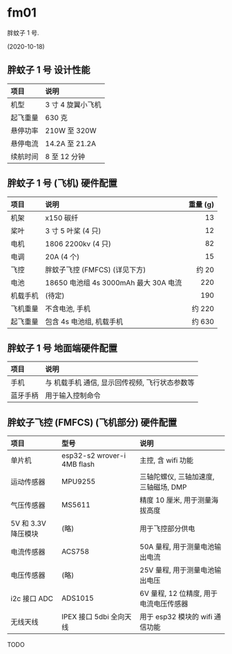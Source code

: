 # fm01
胖蚊子 1 号.

(2020-10-18)


## 胖蚊子 1 号 设计性能

| 项目 | 说明 |
| :--- | :--- |
| 机型 | 3 寸 4 旋翼小飞机 |
| 起飞重量 | 630 克 |
| 悬停功率 | 210W 至 320W |
| 悬停电流 | 14.2A 至 21.2A |
| 续航时间 | 8 至 12 分钟 |


## 胖蚊子 1 号 (飞机) 硬件配置

| 项目 | 说明 | 重量 (g) |
| :-- | :---- | -------: |
| 机架 | x150 碳纤 | 13 |
| 桨叶 | 3 寸 5 叶桨 (4 只) | 12 |
| 电机 | 1806 2200kv (4 只) | 82 |
| 电调 | 20A (4 个) | 15 |
| 飞控 | 胖蚊子飞控 (FMFCS) (详见下方) | 约 20 |
| 电池 | 18650 电池组 4s 3000mAh 最大 30A 电流 | 220 |
| 机载手机 | (待定) | 190 |
| 飞机重量 | 不含电池, 手机 | 约 220 |
| 起飞重量 | 包含 4s 电池组, 机载手机 | 约 630 |


## 胖蚊子 1 号 地面端硬件配置

| 项目 | 说明 |
| :--- | :--- |
| 手机 | 与 机载手机 通信, 显示回传视频, 飞行状态参数等 |
| 蓝牙手柄 | 用于输入控制命令 |


## 胖蚊子飞控 (FMFCS) (飞机部分) 硬件配置

| 项目 | 型号 | 说明 |
| :--- | :--- | :--- |
| 单片机 | esp32-s2 wrover-i 4MB flash | 主控, 含 wifi 功能 |
| 运动传感器 | MPU9255 | 三轴陀螺仪, 三轴加速度, 三轴磁场, DMP |
| 气压传感器 | MS5611 | 精度 10 厘米, 用于测量海拔高度 |
| 5V 和 3.3V 降压模块 | (略) | 用于飞控部分供电 |
| 电流传感器 | ACS758 | 50A 量程, 用于测量电池输出电流 |
| 电压传感器 | (略) | 25V 量程, 用于测量电池输出电压 |
| i2c 接口 ADC | ADS1015 | 6V 量程, 12 位精度, 用于电流电压传感器 |
| 无线天线 | IPEX 接口 5dbi 全向天线 | 用于 esp32 模块的 wifi 通信功能 |


TODO
